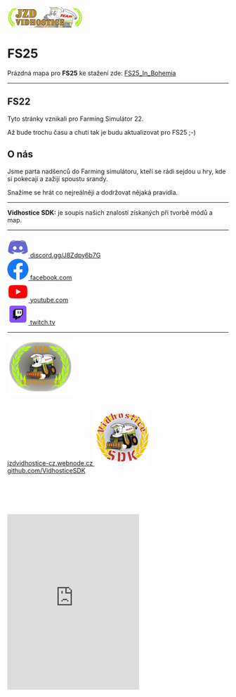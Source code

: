 <a href="https://www.farming-simulator.com/mods.php?org_id=112750"><img class="ikona" src="img/JZD_Vidhostice_TEAM.png" title="Modhub FS22" /></a>

# FS25

Prázdná mapa pro **FS25** ke stažení zde: [FS25_In_Bohemia](https://github.com/VidhosticeSDK/VidhosticeSDK/releases)

---

## FS22

Tyto stránky vznikali pro Farming Simulátor 22.

Až bude trochu času a chuti tak je budu aktualizovat pro FS25 ;-)

## O nás

Jsme parta nadšenců do Farming simulátoru, kteří se rádi sejdou u hry, kde si pokecají a zažijí spoustu srandy.

Snažíme se hrát co nejreálněji a dodržovat nějaká pravidla.

---

**Vidhostice SDK:**
je soupis našich znalostí získaných při tvorbě módů a map.

---

<div class="mrizka">
  <div><a href="https://discord.gg/J8Zdpy6b7G"><img src="img/discord-icon.png" alt="Discord"> discord.gg/J8Zdpy6b7G</a></div>
  <div><a href="https://www.facebook.com/groups/299222317142993/"><img src="img/facebook-icon.png" alt="Facebook"> facebook.com</a></div>
  <div><a href="https://www.youtube.com/@JZD_Vidhostice"><img src="img/youtube-icon.png" alt="YouTube"> youtube.com</a></div>
  <div><a href="https://www.twitch.tv/jzd_vidhostice"><img src="img/twitch-icon.png" alt="Twitch"> twitch.tv</a></div>
</div>

---

<div class="mrizka">
	<div class="uprostred">
		<div style="height: 400px; flex-direction: column;">
			<a href="https://jzdvidhostice-cz.webnode.cz" class="text_center">
				<img src="img/JZD_Vidhostice-icon.png" alt="JZD_Vidhostice">
				<br/>
				jzdvidhostice-cz.webnode.cz
			</a>
			<a href="https://github.com/VidhosticeSDK" class="text_center">
				<img style="padding: 30px 0 0 0;" src="img/VidhosticeSDK-icon.png" alt="VidhosticeSDK">
				<br/>
				github.com/VidhosticeSDK
			</a>
		</div>
	</div>
	<div class="uprostred">
		<iframe class="right" src="https://discord.com/widget?id=893510941780639764&theme=light" width="300" height="400" allowtransparency="true" frameborder="0" sandbox="allow-popups allow-popups-to-escape-sandbox allow-same-origin allow-scripts"></iframe>
	</div>
</div>
